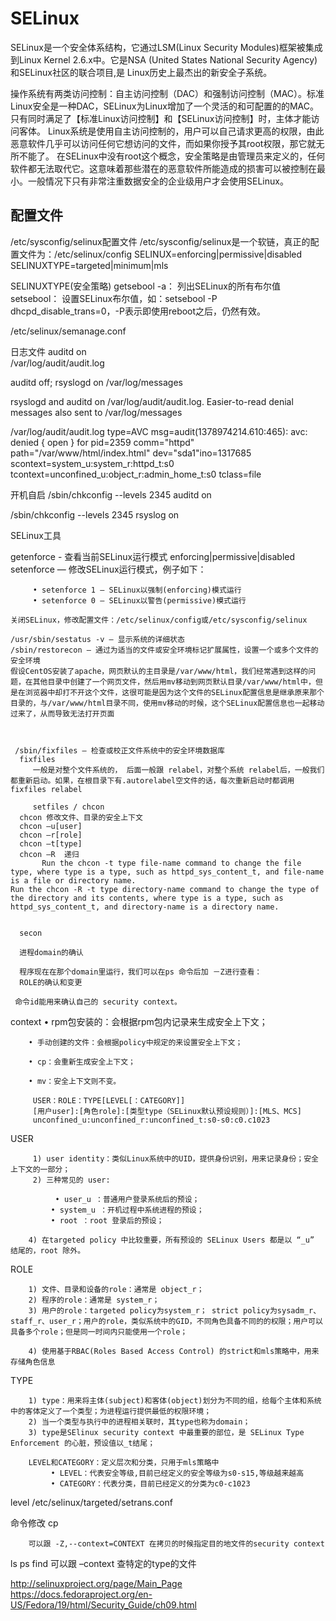 # SELinux
  SELinux是一个安全体系结构，它通过LSM(Linux Security Modules)框架被集成到Linux Kernel 2.6.x中。它是NSA (United States National Security Agency)和SELinux社区的联合项目,是 Linux历史上最杰出的新安全子系统。

操作系统有两类访问控制：自主访问控制（DAC）和强制访问控制（MAC）。标准Linux安全是一种DAC，SELinux为Linux增加了一个灵活的和可配置的的MAC。
只有同时满足了【标准Linux访问控制】和【SELinux访问控制】时，主体才能访问客体。
Linux系统是使用自主访问控制的，用户可以自己请求更高的权限，由此恶意软件几乎可以访问任何它想访问的文件，而如果你授予其root权限，那它就无所不能了。
在SELinux中没有root这个概念，安全策略是由管理员来定义的，任何软件都无法取代它。这意味着那些潜在的恶意软件所能造成的损害可以被控制在最小。一般情况下只有非常注重数据安全的企业级用户才会使用SELinux。

配置文件
-------
/etc/sysconfig/selinux配置文件
  /etc/sysconfig/selinux是一个软链，真正的配置文件为：/etc/selinux/config 
    SELINUX=enforcing|permissive|disabled
    SELINUXTYPE=targeted|minimum|mls
    
SELINUXTYPE(安全策略)
   getsebool -a： 列出SELinux的所有布尔值
   setsebool： 设置SELinux布尔值，如：setsebool -P dhcpd_disable_trans=0，-P表示即使用reboot之后，仍然有效。


/etc/selinux/semanage.conf

日志文件
auditd on	
/var/log/audit/audit.log

auditd off; rsyslogd on	
/var/log/messages

rsyslogd and auditd on	/var/log/audit/audit.log. Easier-to-read denial messages also sent to /var/log/messages

/var/log/audit/audit.log
type=AVC msg=audit(1378974214.610:465): avc:  denied  { open } for pid=2359 comm="httpd" path="/var/www/html/index.html" dev="sda1"ino=1317685 scontext=system_u:system_r:httpd_t:s0 tcontext=unconfined_u:object_r:admin_home_t:s0 tclass=file

开机自启
/sbin/chkconfig --levels 2345 auditd on

/sbin/chkconfig --levels 2345 rsyslog on



 SELinux工具

 getenforce - 查看当前SELinux运行模式 enforcing|permissive|disabled
 setenforce — 修改SELinux运行模式，例子如下：

         • setenforce 1 — SELinux以强制(enforcing)模式运行
         • setenforce 0 — SELinux以警告(permissive)模式运行

    关闭SELinux，修改配置文件：/etc/selinux/config或/etc/sysconfig/selinux
    
    /usr/sbin/sestatus -v — 显示系统的详细状态
    /sbin/restorecon — 通过为适当的文件或安全环境标记扩展属性，设置一个或多个文件的安全环境
    假设CentOS安装了apache，网页默认的主目录是/var/www/html，我们经常遇到这样的问题，在其他目录中创建了一个网页文件，然后用mv移动到网页默认目录/var/www/html中，但是在浏览器中却打不开这个文件，这很可能是因为这个文件的SELinux配置信息是继承原来那个目录的，与/var/www/html目录不同，使用mv移动的时候，这个SELinux配置信息也一起移动过来了，从而导致无法打开页面
    
    
    
     /sbin/fixfiles — 检查或校正文件系统中的安全环境数据库
      fixfiles
         一般是对整个文件系统的， 后面一般跟 relabel，对整个系统 relabel后，一般我们都重新启动。如果，在根目录下有.autorelabel空文件的话，每次重新启动时都调用 fixfiles relabel
         
         setfiles / chcon
      chcon 修改文件、目录的安全上下文
      chcon –u[user]
      chcon –r[role]
      chcon –t[type] 
      chcon –R  递归
           Run the chcon -t type file-name command to change the file type, where type is a type, such as httpd_sys_content_t, and file-name is a file or directory name.
    Run the chcon -R -t type directory-name command to change the type of the directory and its contents, where type is a type, such as httpd_sys_content_t, and directory-name is a directory name. 
      
      
      secon
      
      进程domain的确认

      程序现在在那个domain里运行，我们可以在ps 命令后加 －Z进行查看：
      ROLE的确认和变更

     命令id能用来确认自己的 security context。
      
      
context
        • rpm包安装的：会根据rpm包内记录来生成安全上下文；

        • 手动创建的文件：会根据policy中规定的来设置安全上下文；

        • cp：会重新生成安全上下文；

        • mv：安全上下文则不变。
        
         USER：ROLE：TYPE[LEVEL[：CATEGORY]]
         [用户user]:[角色role]:[类型type（SELinux默认预设规则）]:[MLS、MCS]
         unconfined_u:unconfined_r:unconfined_t:s0-s0:c0.c1023 
         
USER

         1) user identity：类似Linux系统中的UID，提供身份识别，用来记录身份；安全上下文的一部分；
         2) 三种常见的 user:

              • user_u ：普通用户登录系统后的预设；
             • system_u ：开机过程中系统进程的预设；
             • root ：root 登录后的预设；

        4) 在targeted policy 中比较重要，所有预设的 SELinux Users 都是以 “_u” 结尾的，root 除外。
        
ROLE

        1) 文件、目录和设备的role：通常是 object_r；
        2) 程序的role：通常是 system_r；
        3) 用户的role：targeted policy为system_r； strict policy为sysadm_r、staff_r、user_r；用户的role，类似系统中的GID，不同角色具备不同的的权限；用户可以具备多个role；但是同一时间内只能使用一个role；        

        4) 使用基于RBAC(Roles Based Access Control) 的strict和mls策略中，用来存储角色信息
        
TYPE

        1) type：用来将主体(subject)和客体(object)划分为不同的组，给每个主体和系统中的客体定义了一个类型；为进程运行提供最低的权限环境；
        2) 当一个类型与执行中的进程相关联时，其type也称为domain；
        3) type是SElinux security context 中最重要的部位，是 SELinux Type Enforcement 的心脏，预设值以_t结尾；

        LEVEL和CATEGORY：定义层次和分类，只用于mls策略中
             • LEVEL：代表安全等级,目前已经定义的安全等级为s0-s15,等级越来越高
             • CATEGORY：代表分类，目前已经定义的分类为c0-c1023


level
      /etc/selinux/targeted/setrans.conf


命令修改 
 cp

        可以跟 -Z,--context=CONTEXT 在拷贝的时候指定目的地文件的security context
 ls ps
 find
        可以跟 –context 查特定的type的文件


http://selinuxproject.org/page/Main_Page
https://docs.fedoraproject.org/en-US/Fedora/19/html/Security_Guide/ch09.html
